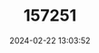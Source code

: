 ---
title: "157251"
category: "Zamenis hohenackeri"
draft: false
date: 2024-02-22 13:03:52
languages:
  English: ["Caucasian Rat Snake", "Transcaucasian Rat Snake"]
  Georgian: ["Amierkavkasiuri Mzuravi"]
  French: ["Elaphe de Hohenacker"]
  Turkish: ["Kafkas Yılanı"]
  German: ["Transkaukasische Kletternatter"]
  Azerbaijani: ["Zagafgazija Telkhesi"]
  Russian: ["Zakavkazskii Poloz"]
---